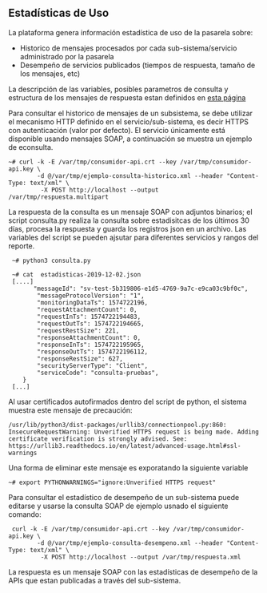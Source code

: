 ## Estadísticas de Uso

La plataforma genera información estadística de uso de la pasarela sobre:
 * Historico de mensajes procesados por cada sub-sistema/servicio administrado por la pasarela
 * Desempeño de servicios publicados (tiempos de respuesta, tamaño de los mensajes, etc) 
 
 La descripción de las variables, posibles parametros de consulta y estructura de los mensajes de respuesta estan definidos en [esta página](https://github.com/nordic-institute/X-Road/blob/6.22.0/doc/OperationalMonitoring/Protocols/pr-opmon_x-road_operational_monitoring_protocol_Y-1096-2.md)

Para consultar el historico de mensajes de un subsistema, se debe utilizar el mecanismo HTTP definido en el servicio/sub-sistema, es decir HTTPS con autenticación (valor por defecto). El servicio únicamente está disponible usando mensajes SOAP, a continuación se muestra un ejemplo de econsulta.

```
~# curl -k -E /var/tmp/consumidor-api.crt --key /var/tmp/consumidor-api.key \
        -d @/var/tmp/ejemplo-consulta-historico.xml --header "Content-Type: text/xml" \
         -X POST http://localhost --output /var/tmp/respuesta.multipart
```
La respuesta de la consulta es un mensaje SOAP con adjuntos binarios; el script consulta.py realiza la consulta sobre estadisitcas de los últimos 30 días, procesa la respuesta y guarda los registros json en un archivo. Las variables del script se pueden ajsutar para diferentes servicios y rangos del reporte. 

```
 ~# python3 consulta.py

 ~# cat  estadisticas-2019-12-02.json
 [....]
       "messageId": "sv-test-5b319806-e1d5-4769-9a7c-e9ca03c9bf0c",
        "messageProtocolVersion": "1",
        "monitoringDataTs": 1574722196,
        "requestAttachmentCount": 0,
        "requestInTs": 1574722194483,
        "requestOutTs": 1574722194665,
        "requestRestSize": 221,
        "responseAttachmentCount": 0,
        "responseInTs": 1574722195965,
        "responseOutTs": 1574722196112,
        "responseRestSize": 627,
        "securityServerType": "Client",
        "serviceCode": "consulta-pruebas",
    }
 [...]   
```

Al usar certificados autofirmados dentro del script de python, el sistema muestra este mensaje de precaución:
```
/usr/lib/python3/dist-packages/urllib3/connectionpool.py:860: InsecureRequestWarning: Unverified HTTPS request is being made. Adding certificate verification is strongly advised. See: https://urllib3.readthedocs.io/en/latest/advanced-usage.html#ssl-warnings
```
Una forma de eliminar este mensaje es exporatando la siguiente variable
```
~# export PYTHONWARNINGS="ignore:Unverified HTTPS request"
```

Para consultar el estadístico de desempeño de un sub-sistema puede editarse y usarse la consulta SOAP de ejemplo usnado el siguiente comando:
```
 curl -k -E /var/tmp/consumidor-api.crt --key /var/tmp/consumidor-api.key \
        -d @/var/tmp/ejemplo-consulta-desempeno.xml --header "Content-Type: text/xml" \
         -X POST http://localhost --output /var/tmp/respuesta.xml
```
La respuesta es un mensaje SOAP con las estadísticas de desempeño de la APIs que estan publicadas a través del sub-sistema.

